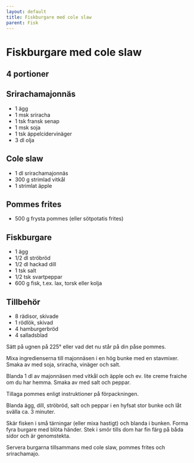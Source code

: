 ```yaml
---
layout: default
title: Fiskburgare med cole slaw
parent: Fisk
---
```

# Fiskburgare med cole slaw

## 4 portioner

## Srirachamajonnäs

- 1 ägg
- 1 msk sriracha
- 1 tsk fransk senap
- 1 msk soja
- 1 tsk äppelcidervinäger
- 3 dl olja

## Cole slaw
- 1 dl srirachamajonnäs
- 300 g strimlad vitkål
- 1 strimlat äpple

## Pommes frites
- 500 g frysta pommes (eller sötpotatis frites)

## Fiskburgare
- 1 ägg
- 1/2 dl ströbröd
- 1/2 dl hackad dill
- 1 tsk salt
- 1/2 tsk svartpeppar
- 600 g fisk, t.ex. lax, torsk eller kolja

## Tillbehör
- 8 rädisor, skivade
- 1 rödlök, skivad
- 4 hamburgerbröd
- 4 salladsblad

Sätt på ugnen på 225° eller vad det nu står på din påse pommes.

Mixa ingredienserna till majonnäsen i en hög bunke med en stavmixer. Smaka av med soja, sriracha, vinäger och salt.

Blanda 1 dl av majonnäsen med vitkål och äpple och ev. lite creme fraiche om du har hemma. Smaka av med salt och peppar.

Tillaga pommes enligt instruktioner på förpackningen.

Blanda ägg, dill, ströbröd, salt och peppar i en hyfsat stor bunke och låt svälla ca. 3 minuter.

Skär fisken i små tärningar (eller mixa hastigt) och blanda i bunken. Forma fyra burgare med blöta händer. Stek i smör
tills dom har fin färg på båda sidor och är genomstekta.

Servera burgarna tillsammans med cole slaw, pommes frites och srirachamajo.
